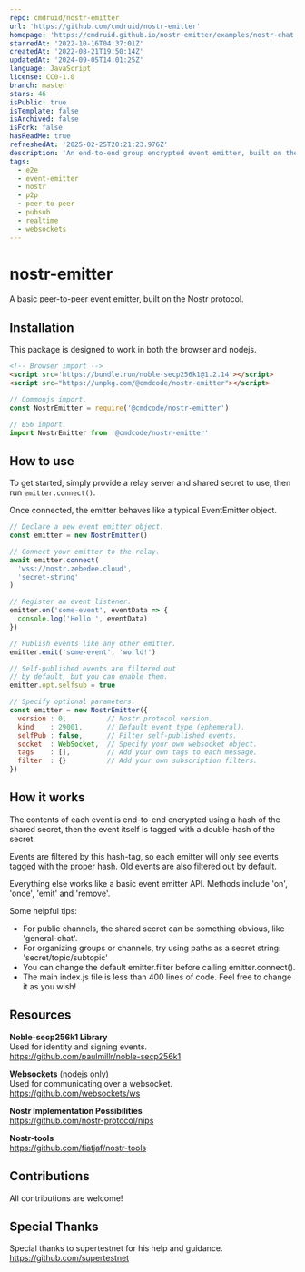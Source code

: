 ```yaml
---
repo: cmdruid/nostr-emitter
url: 'https://github.com/cmdruid/nostr-emitter'
homepage: 'https://cmdruid.github.io/nostr-emitter/examples/nostr-chat'
starredAt: '2022-10-16T04:37:01Z'
createdAt: '2022-08-21T19:50:14Z'
updatedAt: '2024-09-05T14:01:25Z'
language: JavaScript
license: CC0-1.0
branch: master
stars: 46
isPublic: true
isTemplate: false
isArchived: false
isFork: false
hasReadMe: true
refreshedAt: '2025-02-25T20:21:23.976Z'
description: 'An end-to-end group encrypted event emitter, built on the Nostr protocol.'
tags:
  - e2e
  - event-emitter
  - nostr
  - p2p
  - peer-to-peer
  - pubsub
  - realtime
  - websockets
---
```


# nostr-emitter
A basic peer-to-peer event emitter, built on the Nostr protocol.


## Installation
This package is designed to work in both the browser and nodejs.

```html
<!-- Browser import -->
<script src='https://bundle.run/noble-secp256k1@1.2.14'></script>
<script src="https://unpkg.com/@cmdcode/nostr-emitter"></script>
```
```js
// Commonjs import.
const NostrEmitter = require('@cmdcode/nostr-emitter')

// ES6 import.
import NostrEmitter from '@cmdcode/nostr-emitter'
```

## How to use
To get started, simply provide a relay server and shared secret to use, then run `emitter.connect()`.

Once connected, the emitter behaves like a typical EventEmitter object.
```js
// Declare a new event emitter object.
const emitter = new NostrEmitter()

// Connect your emitter to the relay.
await emitter.connect(
  'wss://nostr.zebedee.cloud',
  'secret-string'
)

// Register an event listener.
emitter.on('some-event', eventData => {
  console.log('Hello ', eventData)
})

// Publish events like any other emitter.
emitter.emit('some-event', 'world!')

// Self-published events are filtered out 
// by default, but you can enable them.
emitter.opt.selfsub = true

// Specify optional parameters.
const emitter = new NostrEmitter({
  version : 0,          // Nostr protocol version.
  kind    : 29001,      // Default event type (ephemeral).
  selfPub : false,      // Filter self-published events.
  socket  : WebSocket,  // Specify your own websocket object.
  tags    : [],         // Add your own tags to each message.
  filter  : {}          // Add your own subscription filters.
})
```


## How it works
The contents of each event is end-to-end encrypted using a hash of the shared secret, then the event itself is tagged with a double-hash of the secret. 

Events are filtered by this hash-tag, so each emitter will only see events tagged with the proper hash. Old events are also filtered out by default.

Everything else works like a basic event emitter API. Methods include 'on', 'once', 'emit' and 'remove'.

Some helpful tips:
* For public channels, the shared secret can be something obvious, like 'general-chat'.
* For organizing groups or channels, try using paths as a secret string: 'secret/topic/subtopic'
* You can change the default emitter.filter before calling emitter.connect().
* The main index.js file is less than 400 lines of code. Feel free to change it as you wish!


## Resources

**Noble-secp256k1 Library**  
Used for identity and signing events.  
https://github.com/paulmillr/noble-secp256k1

**Websockets** (nodejs only)  
Used for communicating over a websocket.  
https://github.com/websockets/ws

**Nostr Implementation Possibilities**  
https://github.com/nostr-protocol/nips

**Nostr-tools**  
https://github.com/fiatjaf/nostr-tools

## Contributions
All contributions are welcome!

## Special Thanks
Special thanks to supertestnet for his help and guidance.  
https://github.com/supertestnet
